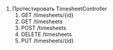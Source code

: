 1. Протестировать TimesheetController
   1. GET /timesheets/{id}
   2. GET /timesheets
   3. POST /timesheets
   4. DELETE /timesheets
   5. PUT /timesheets/{id}